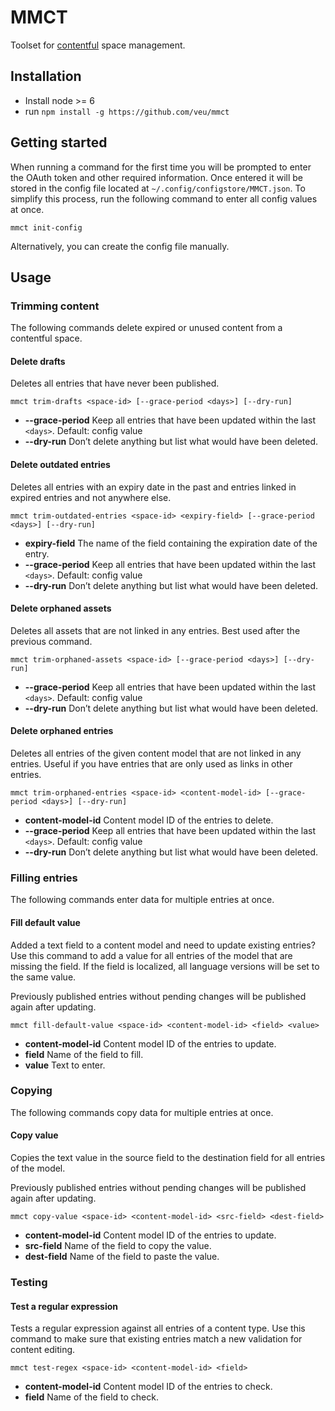 MMCT
==============================

Toolset for [contentful](https://www.contentful.com/) space management.

## Installation

* Install node >= 6
* run `npm install -g https://github.com/veu/mmct`

## Getting started

When running a command for the first time you will be prompted to enter the OAuth token and other required information.
Once entered it will be stored in the config file located at `~/.config/configstore/MMCT.json`.
To simplify this process, run the following command to enter all config values at once.

```
mmct init-config
```

Alternatively, you can create the config file manually.

## Usage

### Trimming content

The following commands delete expired or unused content from a contentful space.

#### Delete drafts

Deletes all entries that have never been published.

```
mmct trim-drafts <space-id> [--grace-period <days>] [--dry-run]
```

* **--grace-period** Keep all entries that have been updated within the last `<days>`. Default: config value
* **--dry-run** Don’t delete anything but list what would have been deleted.

#### Delete outdated entries

Deletes all entries with an expiry date in the past and entries linked in expired entries and not anywhere else.

```
mmct trim-outdated-entries <space-id> <expiry-field> [--grace-period <days>] [--dry-run]
```

* **expiry-field** The name of the field containing the expiration date of the entry.
* **--grace-period** Keep all entries that have been updated within the last `<days>`. Default: config value
* **--dry-run** Don’t delete anything but list what would have been deleted.

#### Delete orphaned assets

Deletes all assets that are not linked in any entries. Best used after the previous command.

```
mmct trim-orphaned-assets <space-id> [--grace-period <days>] [--dry-run]
```

* **--grace-period** Keep all entries that have been updated within the last `<days>`. Default: config value
* **--dry-run** Don’t delete anything but list what would have been deleted.

#### Delete orphaned entries

Deletes all entries of the given content model that are not linked in any entries.
Useful if you have entries that are only used as links in other entries.

```
mmct trim-orphaned-entries <space-id> <content-model-id> [--grace-period <days>] [--dry-run]
```

* **content-model-id** Content model ID of the entries to delete.
* **--grace-period** Keep all entries that have been updated within the last `<days>`. Default: config value
* **--dry-run** Don’t delete anything but list what would have been deleted.

### Filling entries

The following commands enter data for multiple entries at once.

#### Fill default value

Added a text field to a content model and need to update existing entries?
Use this command to add a value for all entries of the model that are missing the field.
If the field is localized, all language versions will be set to the same value.

Previously published entries without pending changes will be published again after updating.

```
mmct fill-default-value <space-id> <content-model-id> <field> <value>
```

* **content-model-id** Content model ID of the entries to update.
* **field** Name of the field to fill.
* **value** Text to enter.

### Copying

The following commands copy data for multiple entries at once.

#### Copy value

Copies the text value in the source field to the destination field for all entries of the model.

Previously published entries without pending changes will be published again after updating.

```
mmct copy-value <space-id> <content-model-id> <src-field> <dest-field>
```

* **content-model-id** Content model ID of the entries to update.
* **src-field** Name of the field to copy the value.
* **dest-field** Name of the field to paste the value.

### Testing

#### Test a regular expression

Tests a regular expression against all entries of a content type.
Use this command to make sure that existing entries match a new validation for content editing.

```
mmct test-regex <space-id> <content-model-id> <field>
```

* **content-model-id** Content model ID of the entries to check.
* **field** Name of the field to check.
